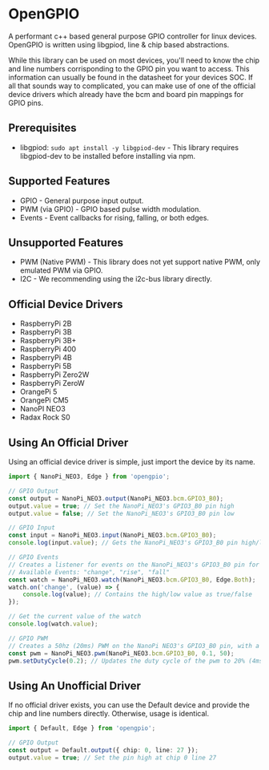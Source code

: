 # OpenGPIO

A performant c++ based general purpose GPIO controller for linux devices.
OpenGPIO is written using libgpiod, line & chip based abstractions.

While this library can be used on most devices, you'll need to know the chip and line numbers corrisponding to the GPIO pin you want to access. This information can usually be found in the datasheet for your devices SOC. If all that sounds way to complicated, you can make use of one of the official device drivers which already have the bcm and board pin mappings for GPIO pins.

## Prerequisites

-   libgpiod: `sudo apt install -y libgpiod-dev` - This library requires libgpiod-dev to be installed before installing via npm.

## Supported Features

-   GPIO - General purpose input output.
-   PWM (via GPIO) - GPIO based pulse width modulation.
-   Events - Event callbacks for rising, falling, or both edges.

## Unsupported Features

-   PWM (Native PWM) - This library does not yet support native PWM, only emulated PWM via GPIO.
-   I2C - We recommending using the i2c-bus library directly.

## Official Device Drivers

-   RaspberryPi 2B
-   RaspberryPi 3B
-   RaspberryPi 3B+
-   RaspberryPi 400
-   RaspberryPi 4B
-   RaspberryPi 5B
-   RaspberryPi Zero2W
-   RaspberryPi ZeroW
-   OrangePi 5
-   OrangePi CM5
-   NanoPI NEO3
-   Radax Rock S0

## Using An Official Driver

Using an official device driver is simple, just import the device by its name.

```ts
import { NanoPi_NEO3, Edge } from 'opengpio';

// GPIO Output
const output = NanoPi_NEO3.output(NanoPi_NEO3.bcm.GPIO3_B0);
output.value = true; // Set the NanoPi_NEO3's GPIO3_B0 pin high
output.value = false; // Set the NanoPi_NEO3's GPIO3_B0 pin low

// GPIO Input
const input = NanoPi_NEO3.input(NanoPi_NEO3.bcm.GPIO3_B0);
console.log(input.value); // Gets the NanoPi_NEO3's GPIO3_B0 pin high/low value as true/false

// GPIO Events
// Creates a listener for events on the NanoPi_NEO3's GPIO3_B0 pin for both Rising and Falling edges.
// Available Events: "change", "rise", "fall"
const watch = NanoPi_NEO3.watch(NanoPi_NEO3.bcm.GPIO3_B0, Edge.Both);
watch.on('change', (value) => {
    console.log(value); // Contains the high/low value as true/false
});

// Get the current value of the watch
console.log(watch.value);

// GPIO PWM
// Creates a 50hz (20ms) PWM on the NanoPi NEO3's GPIO3_B0 pin, with a duty cycle of 10% (2ms)
const pwm = NanoPi_NEO3.pwm(NanoPi_NEO3.bcm.GPIO3_B0, 0.1, 50);
pwm.setDutyCycle(0.2); // Updates the duty cycle of the pwm to 20% (4ms)
```

## Using An Unofficial Driver

If no official driver exists, you can use the Default device and provide the chip and line numbers directly. Otherwise, usage is identical.

```ts
import { Default, Edge } from 'opengpio';

// GPIO Output
const output = Default.output({ chip: 0, line: 27 });
output.value = true; // Set the pin high at chip 0 line 27
```
